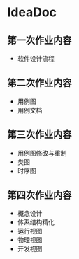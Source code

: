 # IdeaDoc

## 第一次作业内容

- 软件设计流程

## 第二次作业内容

- 用例图
- 用例文档


## 第三次作业内容

- 用例图修改与重制
- 类图
- 时序图

## 第四次作业内容

- 概念设计
- 体系结构精化
- 运行视图
- 物理视图
- 开发视图